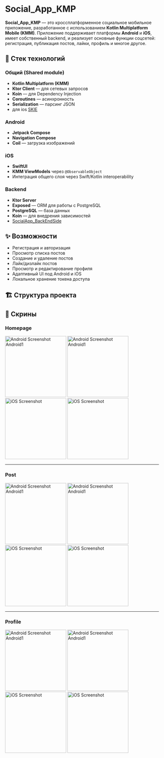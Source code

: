 # Social_App_KMP

**Social_App_KMP** — это кроссплатформенное социальное мобильное приложение, разработанное с использованием **Kotlin Multiplatform Mobile (KMM)**. 
Приложение поддерживает платформы **Android** и **iOS**, имеет собственный backend, и реализует основные функции соцсетей: регистрация, публикация постов, лайки, профиль и многое другое.

## 🔧 Стек технологий

### Общий (Shared module)
- **Kotlin Multiplatform (KMM)**
- **Ktor Client** — для сетевых запросов
- **Koin** — для Dependency Injection
- **Coroutines** — асинхронность
- **Serialization** — парсинг JSON
- для ios [SKIE](https://skie.touchlab.co/intro) 

### Android
- **Jetpack Compose**
- **Navigation Compose**
- **Coil** — загрузка изображений

### iOS
- **SwiftUI**
- **KMM ViewModels** через `@ObservableObject`
- Интеграция общего слоя через Swift/Kotlin interoperability



### Backend
- **Ktor Server**
- **Exposed** — ORM для работы с PostgreSQL
- **PostgreSQL** — база данных
- **Koin** — для внедрения зависимостей
- [SocialApp_BackEndSide](https://github.com/OldSpaceMan-dev/SocialApp_BackEndSide) 

## ✨ Возможности
- Регистрация и авторизация
- Просмотр списка постов
- Создание и удаление постов
- Лайк/дизлайк постов
- Просмотр и редактирование профиля
- Адаптивный UI под Android и iOS
- Локальное хранение токена доступа

## 🏗️ Структура проекта


## 🌄 Скрины 
### Homepage
<img src="https://github.com/user-attachments/assets/04ee30b9-d8bf-46b2-a9dd-f50615a0bd15" alt="Android Screenshot Android1" width="200" />
<img src="https://github.com/user-attachments/assets/bb44735d-a55b-42a7-b402-89cf5fd0b4f2" alt="Android Screenshot Android1" width="200" />

<img src="https://github.com/user-attachments/assets/fe50e70a-d6b9-4598-8bfd-3137972261df" alt="iOS Screenshot" width="200" />
<img src="https://github.com/user-attachments/assets/ff957e2a-e87d-4a70-a755-fb9160de1dc9" alt="iOS Screenshot" width="200" />


---
### Post
<img src="https://github.com/user-attachments/assets/2c2e7888-dd37-46ad-a7cf-f9c6fa9a4ff9" alt="Android Screenshot Android1" width="200" />
<img src="https://github.com/user-attachments/assets/87a29dbe-9043-4f62-b317-3cb635fcc894" alt="Android Screenshot Android1" width="200" />

<img src="https://github.com/user-attachments/assets/c6da902e-c2c7-448d-9ba4-ae0a8590881e" alt="iOS Screenshot" width="200" />
<img src="https://github.com/user-attachments/assets/5ee5c2ac-b577-433b-9717-9e76e88e2f4f" alt="iOS Screenshot" width="200" />

---
### Profile
<img src="https://github.com/user-attachments/assets/8f9a2297-0429-4611-8bd7-a5f220819e49" alt="Android Screenshot Android1" width="200" />
<img src="https://github.com/user-attachments/assets/37776e88-5e7f-4855-ab78-f207146e27fa" alt="Android Screenshot Android1" width="200" />


<img src="https://github.com/user-attachments/assets/387a1c0e-798f-409b-964c-ac9076b87881" alt="iOS Screenshot" width="200" />
<img src="https://github.com/user-attachments/assets/78af48bd-2d49-43c1-8a92-d304fa83639b" alt="iOS Screenshot" width="200" />









